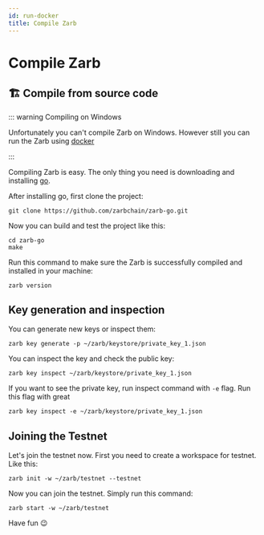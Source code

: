 ```yaml
---
id: run-docker
title: Compile Zarb
---
```


# Compile Zarb

## 🏗️ Compile from source code

::: warning Compiling on Windows

Unfortunately you can't compile Zarb on Windows. However still you can run the Zarb using
[docker](./run-docker.md)

:::

Compiling Zarb is easy. The only thing you need is downloading and installing
[go](https://golang.org/doc/install).

After installing go, first clone the project:

```
git clone https://github.com/zarbchain/zarb-go.git
```

Now you can build and test the project like this:

```
cd zarb-go
make
```

Run this command to make sure the Zarb is successfully compiled and installed in your machine:

```
zarb version
```

## Key generation and inspection

You can generate new keys or inspect them:

```
zarb key generate -p ~/zarb/keystore/private_key_1.json
```

You can inspect the key and check the public key:

```
zarb key inspect ~/zarb/keystore/private_key_1.json
```

If you want to see the private key, run inspect command with `-e` flag. Run this flag with great

```
zarb key inspect -e ~/zarb/keystore/private_key_1.json
```

## Joining the Testnet

Let's join the testnet now. First you need to create a workspace for testnet. Like this:

```
zarb init -w ~/zarb/testnet --testnet
```

Now you can join the testnet. Simply run this command:

```
zarb start -w ~/zarb/testnet
```

Have fun 😉
